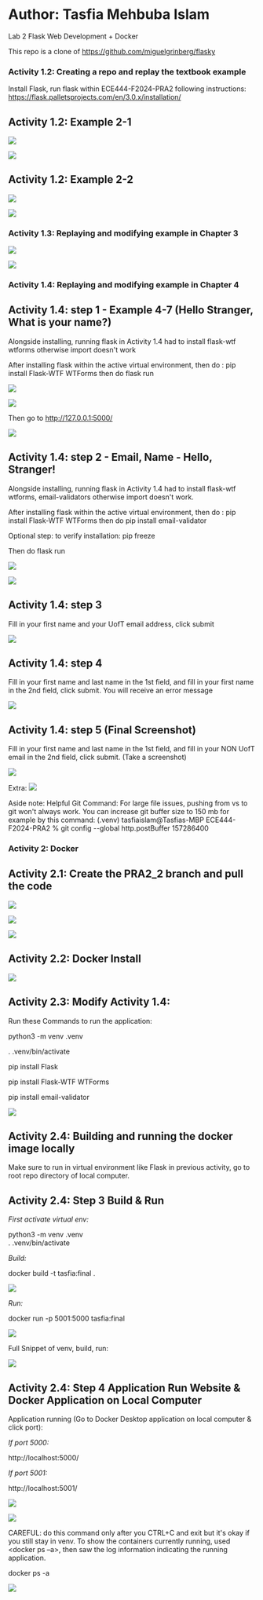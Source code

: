 # Author: Tasfia Mehbuba Islam
Lab 2 Flask Web Development + Docker

This repo is a clone of https://github.com/miguelgrinberg/flasky

### Activity 1.2: Creating a repo and replay the textbook example

Install Flask, run flask within ECE444-F2024-PRA2 following instructions:
https://flask.palletsprojects.com/en/3.0.x/installation/

## Activity 1.2: Example 2-1
![](Screenshots/Pra2Activity1_2.png)

![](Screenshots/Pra2Activity1_2a.png)

## Activity 1.2: Example 2-2

![](Screenshots/Pra2Activity1_2exp2a.png)

![](Screenshots/Pra2Activity1_2exp2b.png)

### Activity 1.3: Replaying and modifying example in Chapter 3 

![](Screenshots/A1p3.png)

![](Screenshots/A1p3b.png)

### Activity 1.4: Replaying and modifying example in Chapter 4

## Activity 1.4: step 1 - Example 4-7 (Hello Stranger, What is your name?)

Alongside installing, running flask in Activity 1.4 had to install flask-wtf wtforms otherwise import doesn't work

After installing flask within the active virtual environment, then do : pip install Flask-WTF WTForms
then do flask run

![](Screenshots/A1_4p1a.png)

![](Screenshots/A1_4p1b.png)

Then go to http://127.0.0.1:5000/

![](Screenshots/A1_4p1c.png)

## Activity 1.4: step 2 - Email, Name - Hello, Stranger!

Alongside installing, running flask in Activity 1.4 had to install flask-wtf wtforms, email-validators otherwise import doesn't work.

After installing flask within the active virtual environment, then do : pip install Flask-WTF WTForms
then do pip install email-validator

Optional step: to verify installation: pip freeze

Then do flask run

![](Screenshots/A1_4step2a.png)

![](Screenshots/A1_4step2b.png)

## Activity 1.4: step 3 
Fill in your first name and your UofT email address, click submit

![](Screenshots/A1_4step3a.png)

## Activity 1.4: step 4
Fill in your first name and last name in the 1st field, and fill in your first name in the 2nd field, click submit. You will receive an error message 

![](Screenshots/A1_4step4aInvalid.png)

## Activity 1.4: step 5 (Final Screenshot)
Fill in your first name and last name in the 1st field, and fill in your NON UofT email in the 2nd field, click submit. (Take  a screenshot)

![](Screenshots/A1_4step5a.png)

Extra:
![](Screenshots/A1_4step5b.png)

Aside note: Helpful Git Command: For large file issues, pushing from vs to git won't always work. 
You can increase git buffer size to 150 mb for example by this command:
(.venv) tasfiaislam@Tasfias-MBP ECE444-F2024-PRA2 % git config --global http.postBuffer 157286400

### Activity 2: Docker

## Activity 2.1: Create the PRA2_2 branch and pull the code 

![](Screenshots/A2_1step2a.png)

![](Screenshots/A2_1step2b.png)

![](Screenshots/A2_1step3.png)

## Activity 2.2: Docker Install
![](Screenshots/A2_2.png)

## Activity 2.3: Modify Activity 1.4: 

Run these Commands to run the application:

python3 -m venv .venv

. .venv/bin/activate

pip install Flask

pip install Flask-WTF WTForms

pip install email-validator

![](Screenshots/A2_3.png)


## Activity 2.4: Building and running the docker image locally 

Make sure to run in virtual environment like Flask in previous activity, go to root repo directory of local computer.

## Activity 2.4: Step 3 Build & Run
 *First activate virtual env:*
 
 python3 -m venv .venv   
. .venv/bin/activate 

*Build:*

docker build -t tasfia:final .
 
![](Screenshots/A2_4step3a.png)

*Run:*

docker run -p 5001:5000 tasfia:final

![](Screenshots/A2_4step3b.png)

Full Snippet of venv, build, run:

![](Screenshots/A2_4step3c.png)

## Activity 2.4: Step 4 Application Run Website & Docker Application on Local Computer

Application running (Go to Docker Desktop application on local computer & click port):

*If port 5000:*

http://localhost:5000/

*If port 5001:*

http://localhost:5001/

![](Screenshots/A2_4step4a.png)

![](Screenshots/A2_4step4b.png)

CAREFUL: do this command only after you CTRL+C and exit but it's okay if you still stay in venv. To show the containers currently running, used <docker ps –a>, then saw the log information indicating the running application. 

docker ps -a

![](Screenshots/A2_4step4c.png)